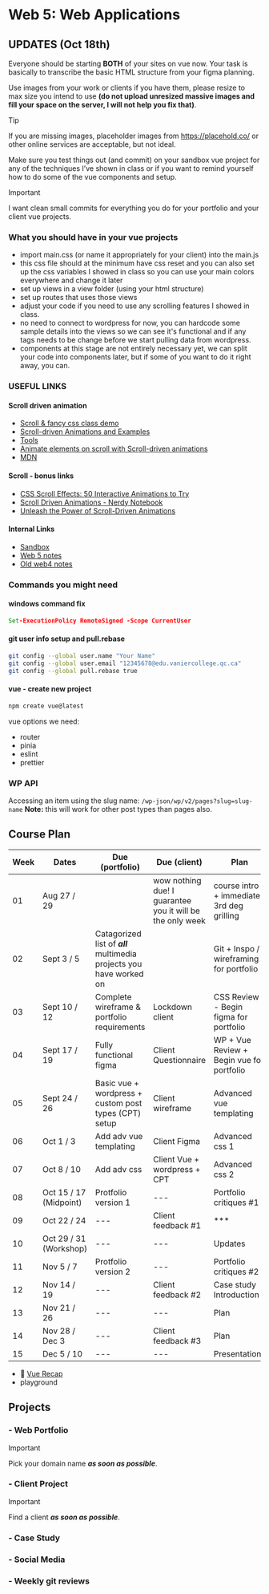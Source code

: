 # Web 5: Web Applications

## UPDATES (Oct 18th)

Everyone should be starting **BOTH** of your sites on vue now. Your task is basically to transcribe the basic HTML structure from your figma planning.

Use images from your work or clients if you have them, please resize to max size you intend to use **(do not upload unresized massive images and fill your space on the server, I will not help you fix that)**.

> [!TIP]
> If you are missing images, placeholder images from <https://placehold.co/> or other online services are acceptable, but not ideal.

Make sure you test things out (and commit) on your sandbox vue project for any of the techniques I’ve shown in class or if you want to remind yourself how to do some of the vue components and setup.

> [!IMPORTANT]
> I want clean small commits for everything you do for your portfolio and your client vue projects.

### What you should have in your vue projects

- import main.css (or name it appropriately for your client) into the main.js
- this css file should at the minimum have css reset and you can also set up the css variables I showed in class so you can use your main colors everywhere and change it later
- set up views in a view folder (using your html structure)
- set up routes that uses those views
- adjust your code if you need to use any scrolling features I showed in class.
- no need to connect to wordpress for now, you can hardcode some sample details into the views so we can see it's functional and if any tags needs to be change before we start pulling data from wordpress.
- components at this stage are not entirely necessary yet, we can split your code into components later, but if some of you want to do it right away, you can.

### USEFUL LINKS


#### Scroll driven animation

- [Scroll & fancy css class demo](https://github.com/ngyvc?tab=repositories)
- [Scroll-driven Animations and Examples](https://scroll-driven-animations.style/)
- [Tools](https://scroll-driven-animations.style/#tools)
- [Animate elements on scroll with Scroll-driven animations](https://developer.chrome.com/docs/css-ui/scroll-driven-animations)
- [MDN](https://developer.mozilla.org/en-US/docs/Web/CSS/CSS_scroll-driven_animations)

#### Scroll - bonus links

- [CSS Scroll Effects: 50 Interactive Animations to Try](https://prismic.io/blog/css-scroll-effects)
- [Scroll Driven Animations - Nerdy Notebook](https://nerdy.dev/notebook/scroll-driven-animations.html)
- [Unleash the Power of Scroll-Driven Animations](https://css-tricks.com/unleash-the-power-of-scroll-driven-animations/)

#### Internal Links

- [Sandbox](https://sandbox.582multi.media/)
- [Web 5 notes](https://github.com/582Multimedia/web5-web-apps)
- [Old web4 notes](https://github.com/582Multimedia/web4-db-cms)

### Commands you might need

#### windows command fix

```cmd
Set-ExecutionPolicy RemoteSigned -Scope CurrentUser
```

#### git user info setup and pull.rebase

```bash
git config --global user.name "Your Name"
git config --global user.email "12345678@edu.vaniercollege.qc.ca"
git config --global pull.rebase true
```

#### vue - create new project

```bash
npm create vue@latest
```

vue options we need:

- router
- pinia
- eslint
- prettier

### WP API

Accessing an item using the slug name:
`/wp-json/wp/v2/pages?slug=slug-name`
**Note:** this will work for other post types than pages also.

## Course Plan

| Week | Dates | Due (portfolio) | Due (client) | Plan |
| --- | --- | --- | --- | --- |
| 01 | Aug 27 / 29 |  | wow nothing due! I guarantee you it will be the only week | course intro + immediate 3rd deg grilling |
| 02 | Sept 3 / 5 | Catagorized list of **_all_** multimedia projects you have worked on | | Git + Inspo / wireframing for portfolio |
| 03 | Sept 10 / 12 | Complete wireframe & portfolio requirements | Lockdown client | CSS Review - Begin figma for portfolio |
| 04 | Sept 17 / 19| Fully functional figma | Client Questionnaire | WP + Vue Review + Begin vue for portfolio |
| 05 | Sept 24 / 26 | Basic vue + wordpress + custom post types (CPT) setup | Client wireframe | Advanced vue templating |
| 06 | Oct 1 / 3 | Add adv vue templating | Client Figma | Advanced css 1 |
| 07 | Oct 8 / 10 | Add adv css | Client Vue + wordpress + CPT | Advanced css 2 |
| 08 | Oct 15 / 17 (Midpoint) | Protfolio version 1 | --- | Portfolio critiques #1 |
| 09 | Oct 22 / 24 | --- | Client feedback #1 | *** |
| 10 | Oct 29 / 31 (Workshop) | --- | --- | Updates |
| 11 | Nov 5 / 7 |  Protfolio version 2 | --- | Portfolio critiques #2 |
| 12 | Nov 14 / 19 | --- | Client feedback #2 | Case study Introduction |
| 13 | Nov 21 / 26 | --- | --- | Plan |
| 14 | Nov 28 / Dec 3 | --- | Client feedback #3 | Plan |
| 15 | Dec 5 / 10 | --- | --- | Presentations |

- :grimacing: [Vue Recap](./vue.md)
- playground

## Projects

### - Web Portfolio

> [!IMPORTANT]
> Pick your domain name **_as soon as possible_**.

### - Client Project

> [!IMPORTANT]
> Find a client **_as soon as possible_**.

### -  Case Study

### -  Social Media

### -  Weekly git reviews
